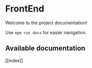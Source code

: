 # FrontEnd

Welcome to the project documentation!

Use `npm run docs` for easier navigation.

## Available documentation

[[index]]
